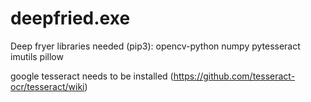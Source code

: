 # deepfried.exe
Deep fryer
libraries needed (pip3): opencv-python numpy pytesseract imutils pillow


google tesseract needs to be installed (https://github.com/tesseract-ocr/tesseract/wiki)
